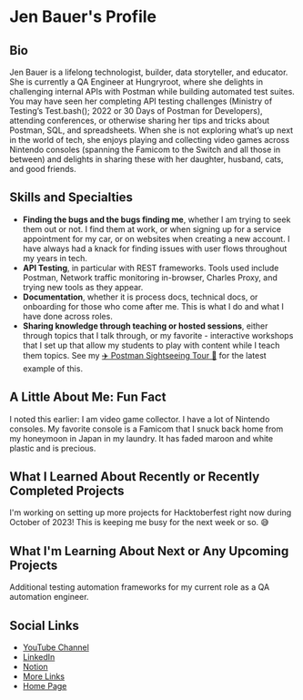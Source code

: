 # Jen Bauer's Profile
## Bio
Jen Bauer is a lifelong technologist, builder, data storyteller, and educator.  She is currently a QA Engineer at Hungryroot, where she delights in challenging internal APIs with Postman while building automated test suites.  You may have seen her completing API testing challenges (Ministry of Testing’s Test.bash(); 2022 or 30 Days of Postman for Developers), attending conferences, or otherwise sharing her tips and tricks about Postman, SQL, and spreadsheets.  When she is not exploring what’s up next in the world of tech, she enjoys playing and collecting video games across Nintendo consoles (spanning the Famicom to the Switch and all those in between) and delights in sharing these with her daughter, husband, cats, and good friends.

## Skills and Specialties
- **Finding the bugs and the bugs finding me**, whether I am trying to seek them out or not.  I find them at work, or when signing up for a service appointment for my car, or on websites when creating a new account.  I have always had a knack for finding issues with user flows throughout my years in tech.
- **API Testing**, in particular with REST frameworks.  Tools used include Postman, Network traffic monitoring in-browser, Charles Proxy, and trying new tools as they appear.
- **Documentation**, whether it is process docs, technical docs, or onboarding for those who come after me.  This is what I do and what I have done across roles.
- **Sharing knowledge through teaching or hosted sessions**, either through topics that I talk through, or my favorite - interactive workshops that I set up that allow my students to play with content while I teach them topics.  See my [✈️ Postman Sightseeing Tour 🧭](https://jenbauer.notion.site/Postman-Sightseeing-Tour-173d7fad161d473c8af99d2d916963a7?pvs=4) for the latest example of this.

## A Little About Me: Fun Fact
I noted this earlier: I am video game collector.  I have a lot of Nintendo consoles.  My favorite console is a Famicom that I snuck back home from my honeymoon in Japan in my laundry.  It has faded maroon and white plastic and is precious.

## What I Learned About Recently or Recently Completed Projects
I'm working on setting up more projects for Hacktoberfest right now during October of 2023!  This is keeping me busy for the next week or so. 😅

## What I'm Learning About Next or Any Upcoming Projects
Additional testing automation frameworks for my current role as a QA automation engineer.

## Social Links
- [YouTube Channel](https://www.youtube.com/channel/@JenBauer)
- [LinkedIn](https://www.linkedin.com/in/thejenbauer/)
- [Notion](https://jenbauer.notion.site/jenbauer/Jen-Bauer-s-Docs-b549164bd7394f8c9ba40edd4bdbc8fb)
- [More Links](https://jenbauer.carrd.co/)
- [Home Page](https://jenbauer.com/)